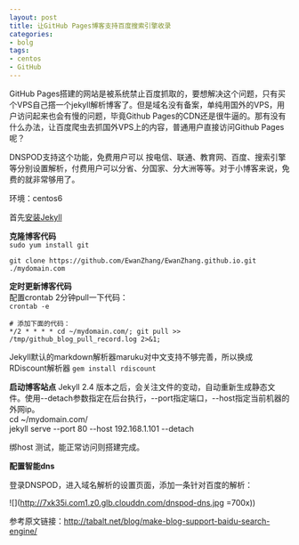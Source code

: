 ```yaml
---
layout: post
title: 让GitHub Pages博客支持百度搜索引擎收录
categories:
- bolg
tags:
- centos
- GitHub
---
```



GitHub Pages搭建的网站是被系统禁止百度抓取的，要想解决这个问题，只有买个VPS自己撘一个jekyll解析博客了。但是域名没有备案，单纯用国外的VPS，用户访问起来也会有慢的问题，毕竟Github Pages的CDN还是很牛逼的。那有没有什么办法，让百度爬虫去抓国外VPS上的内容，普通用户直接访问Github Pages呢？

DNSPOD支持这个功能，免费用户可以 按电信、联通、教育网、百度、搜索引擎等分别设置解析，付费用户可以分省、分国家、分大洲等等。对于小博客来说，免费的就非常够用了。

环境：centos6

首先[安装Jekyll](http://www.ewanzhang.com/2015/07/centos6%E5%AE%89%E8%A3%85Jekyll/)  

**克隆博客代码**  
`sudo yum install git`

`git clone https://github.com/EwanZhang/EwanZhang.github.io.git ./mydomain.com`

**定时更新博客代码**  
配置crontab 2分钟pull一下代码：  
`crontab -e `

`# 添加下面的代码：`  
`*/2 * * * * cd ~/mydomain.com/; git pull >> /tmp/github_blog_pull_record.log 2>&1;`

Jekyll默认的markdown解析器maruku对中文支持不够完善，所以换成RDiscount解析器
`gem install rdiscount`

**启动博客站点**
Jekyll 2.4 版本之后，会关注文件的变动，自动重新生成静态文件。使用--detach参数指定在后台执行，--port指定端口，--host指定当前机器的外网ip。  
cd ~/mydomain.com/  
jekyll serve --port 80 --host 192.168.1.101 --detach

绑host 测试，能正常访问则搭建完成。

**配置智能dns**

登录DNSPOD，进入域名解析的设置页面，添加一条针对百度的解析：

![](http://7xk35i.com1.z0.glb.clouddn.com/dnspod-dns.jpg  =700x))


参考原文链接：http://tabalt.net/blog/make-blog-support-baidu-search-engine/
